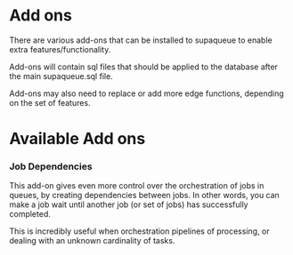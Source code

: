 # Add ons

There are various add-ons that can be installed to supaqueue to enable extra features/functionality.

Add-ons will contain sql files that should be applied to the database after the main supaqueue.sql file.

Add-ons may also need to replace or add more edge functions, depending on the set of features.

# Available Add ons

### Job Dependencies

This add-on gives even more control over the orchestration of jobs in queues, by creating dependencies between jobs. In other words, you can make a job wait until another job (or set of jobs) has successfully completed.

This is incredibly useful when orchestration pipelines of processing, or dealing with an unknown cardinality of tasks.
